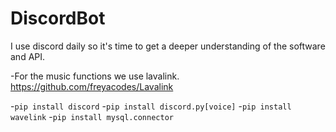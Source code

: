 # DiscordBot
I use discord daily so it's time to get a deeper understanding of the software and API.

-For the music functions we use lavalink. https://github.com/freyacodes/Lavalink

-```pip install discord```
-```pip install discord.py[voice]```
-```pip install wavelink```
-```pip install mysql.connector```
